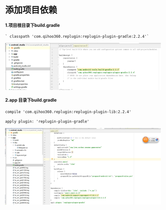 #                                 添加项目依赖

#### 1.项目根目录下build.gradle

    ` classpath 'com.qihoo360.replugin:replugin-plugin-gradle:2.2.4'`

![](/assets/TIM截图20180828175205.png)

#### 2.app 目录下build.gradle 

`compile 'com.qihoo360.replugin:replugin-plugin-lib:2.2.4'
`

`apply plugin: 'replugin-plugin-gradle'`

![](/assets/TIM截图20180828175350.png)

